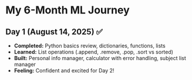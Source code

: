 # My 6-Month ML Journey

## Day 1 (August 14, 2025) ✅
- **Completed:** Python basics review, dictionaries, functions, lists
- **Learned:** List operations (.append, .remove, .pop, .sort vs sorted)
- **Built:** Personal info manager, calculator with error handling, subject list manager
- **Feeling:** Confident and excited for Day 2!
